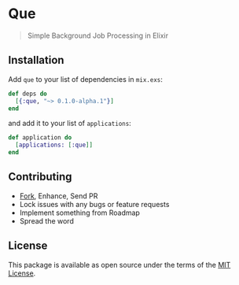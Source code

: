 Que
===

> Simple Background Job Processing in Elixir



## Installation

Add `que` to your list of dependencies in `mix.exs`:

```elixir
def deps do
  [{:que, "~> 0.1.0-alpha.1"}]
end
```

and add it to your list of `applications`:

```elixir
def application do
  [applications: [:que]]
end
```



## Contributing

 - [Fork][github-fork], Enhance, Send PR
 - Lock issues with any bugs or feature requests
 - Implement something from Roadmap
 - Spread the word



## License

This package is available as open source under the terms of the [MIT License][license].



  [license]:          http://opensource.org/licenses/MIT

  [hexpm]:            https://hex.pm/packages/que
  [docs]:             https://hexdocs.pm/que/Que.html

  [github-fork]:      https://github.com/sheharyarn/que/fork


